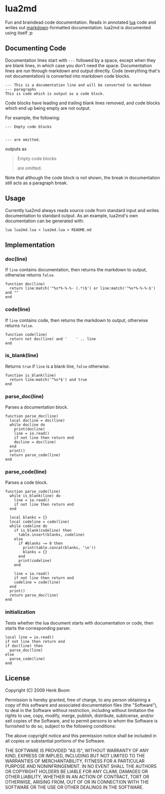 ---
---

lua2md
======

Fun and braindead code documentation. Reads in annotated [lua][1] code and
writes out [markdown][2]-formatted documentation. lua2md is documented
using itself ;p

[1]: http://www.lua.org/
[2]: http://daringfireball.net/projects/markdown/

Documenting Code
----------------

Documentation lines start with `---` followed by a space, except when they
are blank lines, in which case you don't need the space. Documentation
lines are run through markdown and output directly. Code (everything that's
not documentation) is converted into markdown code blocks.

    --- This is a documentation line and will be converted to markdown
    --- paragraphs
    This is code which is output as a code block.

Code blocks have leading and trailing blank lines removed, and code blocks
which end up being empty are not output.

For example, the following:

    --- Empty code blocks
    
    
    --- are omitted.

outputs as

> Empty code blocks
>
> are omitted.

Note that although the code block is not shown, the break in documentation
still acts as a paragraph break.


Usage
-----

Currently lua2md always reads source code from standard input and writes
documentation to standard output. As an example, lua2md's own documentation
can be generated with:

    lua lua2md.lua < lua2md.lua > README.md


Implementation
--------------


### doc(line)
If `line` contains documentation, then returns the markdown to output,
otherwise returns `false`.

    function doc(line)
      return line:match('^%s*%-%-%- (.*)$') or line:match('^%s*%-%-%-$') and ""
    end

### code(line)
If `line` contains code, then returns the markdown to output, otherwise
returns `false`.

    function code(line)
      return not doc(line) and '    ' .. line
    end

### is_blank(line)
Returns `true` if `line` is a blank line, `false` otherwise.

    function is_blank(line)
      return line:match('^%s*$') and true
    end

### parse_doc(line)
Parses a documentation block.

    function parse_doc(line)
      local docline = doc(line)
      while docline do
        print(docline)
        line = io.read()
        if not line then return end
        docline = doc(line)
      end
      print()
      return parse_code(line)
    end

### parse_code(line)
Parses a code block.

    function parse_code(line)
      while is_blank(line) do
        line = io.read()
        if not line then return end
      end
    
      local blanks = {}
      local codeline = code(line)
      while codeline do
        if is_blank(codeline) then
          table.insert(blanks, codeline)
        else
          if #blanks ~= 0 then
            print(table.concat(blanks, '\n'))
            blanks = {}
          end
          print(codeline)
        end
    
        line = io.read()
        if not line then return end
        codeline = code(line)
      end
      print()
      return parse_doc(line)
    end

### initialization
Tests whether the lua document starts with documentation or code, then
starts the corresponding parser.

    local line = io.read()
    if not line then return end
    if doc(line) then
      parse_doc(line)
    else
      parse_code(line)
    end

License
-------

Copyright (C) 2009 Henk Boom

Permission is hereby granted, free of charge, to any person obtaining a
copy of this software and associated documentation files (the "Software"),
to deal in the Software without restriction, including without limitation
the rights to use, copy, modify, merge, publish, distribute, sublicense,
and/or sell copies of the Software, and to permit persons to whom the
Software is furnished to do so, subject to the following conditions:

The above copyright notice and this permission notice shall be included in
all copies or substantial portions of the Software.

THE SOFTWARE IS PROVIDED "AS IS", WITHOUT WARRANTY OF ANY KIND, EXPRESS OR
IMPLIED, INCLUDING BUT NOT LIMITED TO THE WARRANTIES OF MERCHANTABILITY,
FITNESS FOR A PARTICULAR PURPOSE AND NONINFRINGEMENT.  IN NO EVENT SHALL
THE AUTHORS OR COPYRIGHT HOLDERS BE LIABLE FOR ANY CLAIM, DAMAGES OR OTHER
LIABILITY, WHETHER IN AN ACTION OF CONTRACT, TORT OR OTHERWISE, ARISING
FROM, OUT OF OR IN CONNECTION WITH THE SOFTWARE OR THE USE OR OTHER
DEALINGS IN THE SOFTWARE.
